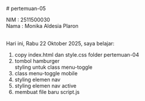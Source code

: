 # pertemuan-05

NIM : 2511500030<br>
Nama : Monika Aldesia Plaron <br><br>

Hari ini, Rabu 22 Oktober 2025, saya belajar:
<ol>
    <li>copy index.html dan style.css folder pertemuan-04</li>
    <li>tombol hamburger</li
    <li>styling untuk class menu-toggle</li>
     <li>class menu-toggle mobile</li>
     <li>styling elemen nav</li>
     <li>styling elemen nav active</li>
     <li>membuat file baru script.js</li>


</ol>
